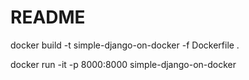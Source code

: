 # README
docker build -t simple-django-on-docker -f Dockerfile .


docker run -it -p 8000:8000 simple-django-on-docker

